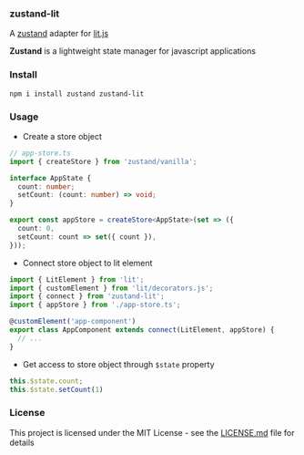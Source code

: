 ### zustand-lit

A [zustand](https://github.com/pmndrs/zustand) adapter for [lit.js](https://github.com/lit/lit)

**Zustand** is a lightweight state manager for javascript applications

### Install

```
npm i install zustand zustand-lit
```

### Usage

- Create a store object

```ts
// app-store.ts
import { createStore } from 'zustand/vanilla';

interface AppState {
  count: number;
  setCount: (count: number) => void;
}

export const appStore = createStore<AppState>(set => ({
  count: 0,
  setCount: count => set({ count }),
}));
```

- Connect store object to lit element
```ts
import { LitElement } from 'lit';
import { customElement } from 'lit/decorators.js';
import { connect } from 'zustand-lit';
import { appStore } from './app-store.ts'; 

@customElement('app-component')
export class AppComponent extends connect(LitElement, appStore) {
  // ...
}
```

- Get access to store object through `$state` property

```ts
this.$state.count;
this.$state.setCount(1)
```

### License
This project is licensed under the MIT License - see the [LICENSE.md](LICENSE) file for details
